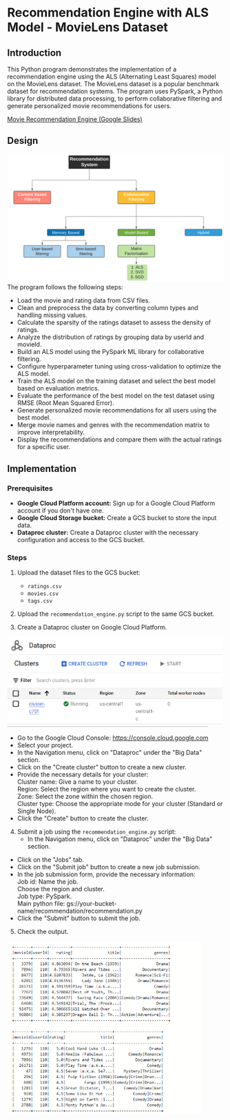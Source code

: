 # Recommendation Engine with ALS Model - MovieLens Dataset

## Introduction

This Python program demonstrates the implementation of a recommendation engine using the ALS (Alternating Least Squares) model on the MovieLens dataset. The MovieLens dataset is a popular benchmark dataset for recommendation systems. The program uses PySpark, a Python library for distributed data processing, to perform collaborative filtering and generate personalized movie recommendations for users.

[Movie Recommendation Engine (Google Slides)](https://docs.google.com/presentation/d/1tv-BHW4f2caWLNkfZ-LQ-5Wa0fE4e6Yqy7qyp9fuTE8/edit?usp=sharing)

## Design
<img src="img/flowchart.png" alt="flowchart" width="700">
The program follows the following steps:

* Load the movie and rating data from CSV files.
* Clean and preprocess the data by converting column types and handling missing values.
* Calculate the sparsity of the ratings dataset to assess the density of ratings.
* Analyze the distribution of ratings by grouping data by userId and movieId.
* Build an ALS model using the PySpark ML library for collaborative filtering.
* Configure hyperparameter tuning using cross-validation to optimize the ALS model.
* Train the ALS model on the training dataset and select the best model based on evaluation metrics.
* Evaluate the performance of the best model on the test dataset using RMSE (Root Mean Squared Error).
* Generate personalized movie recommendations for all users using the best model.
* Merge movie names and genres with the recommendation matrix to improve interpretability.
* Display the recommendations and compare them with the actual ratings for a specific user.

## Implementation

### Prerequisites

- <b>Google Cloud Platform account:</b> Sign up for a Google Cloud Platform account if you don't have one.
- <b>Google Cloud Storage bucket:</b> Create a GCS bucket to store the input data.
- <b> Dataproc cluster:</b> Create a Dataproc cluster with the necessary configuration and access to the GCS bucket.

### Steps

1. Upload the dataset files to the GCS bucket:
   - `ratings.csv`
   - `movies.csv`
   - `tags.csv`

2. Upload the `recommendation_engine.py` script to the same GCS bucket.

3. Create a Dataproc cluster on Google Cloud Platform.

<img src="img/cluster.png" width="500">

* Go to the Google Cloud Console: https://console.cloud.google.com <br>
* Select your project. <br>
* In the Navigation menu, click on "Dataproc" under the "Big Data" section. <br>
* Click on the "Create cluster" button to create a new cluster. <br>
* Provide the necessary details for your cluster: <br>
Cluster name: Give a name to your cluster. <br>
Region: Select the region where you want to create the cluster. <br>
Zone: Select the zone within the chosen region. <br>
Cluster type: Choose the appropriate mode for your cluster (Standard or Single Node). <br>
* Click the "Create" button to create the cluster. <br>

4. Submit a job using the `recommendation_engine.py` script:
   * In the Navigation menu, click on "Dataproc" under the "Big Data" section. <br>
* Click on the "Jobs" tab.<br>
* Click on the "Submit job" button to create a new job submission.<br>
* In the job submission form, provide the necessary information:<br>
Job id: Name the job.<br>
Choose the region and cluster.<br>
Job type: PySpark.<br>
Main python file: gs://your-bucket-name/recommendation/recommendation.py<br>
* Click the "Submit" button to submit the job.<br>

5. Check the output.

<img src="img/output.png" width="450">